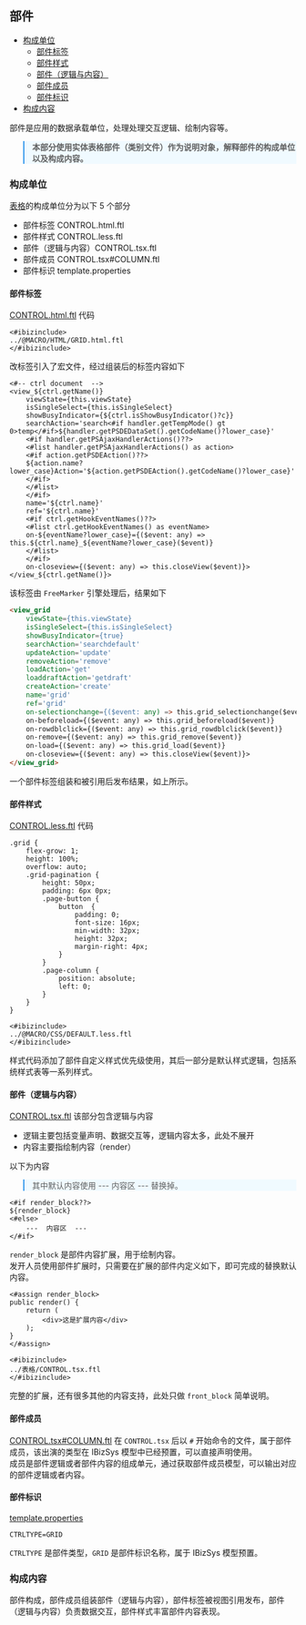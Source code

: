 ## 部件


* [构成单位](#构成单位)
    * [部件标签](#部件标签)
    * [部件样式](#部件样式)
    * [部件（逻辑与内容）](#部件（逻辑与内容）)
    * [部件成员](#部件成员)
    * [部件标识](#部件标识)
* [构成内容](#构成内容)


部件是应用的数据承载单位，处理处理交互逻辑、绘制内容等。<br>

<blockquote style="border-color: #2892ec;background-color: #f0faff;">
    <p>
        <strong>
        本部分使用实体表格部件（类别文件）作为说明对象，解释部件的构成单位以及构成内容。
        </strong>
    </p>
</blockquote>


### 构成单位

[表格](http://172.16.180.229/wangxiang1/VUE_R6_FTL/tree/master/@CONTROL/%E8%A1%A8%E6%A0%BC)的构成单位分为以下 5 个部分
- 部件标签 CONTROL.html.ftl 
- 部件样式 CONTROL.less.ftl 
- 部件（逻辑与内容）CONTROL.tsx.ftl 
- 部件成员 CONTROL.tsx#COLUMN.ftl 
- 部件标识 template.properties 


#### 部件标签

[CONTROL.html.ftl](http://172.16.180.229/wangxiang1/VUE_R6_FTL/blob/master/@CONTROL/%E8%A1%A8%E6%A0%BC/CONTROL.html.ftl) 代码

```freemarker
<#ibizinclude>
../@MACRO/HTML/GRID.html.ftl
</#ibizinclude>
```

改标签引入了宏文件，经过组装后的标签内容如下

```freemarker
<#-- ctrl document  -->
<view_${ctrl.getName()} 
    viewState={this.viewState} 
    isSingleSelect={this.isSingleSelect} 
    showBusyIndicator={${ctrl.isShowBusyIndicator()?c}} 
    searchAction='search<#if handler.getTempMode() gt 0>temp</#if>${handler.getPSDEDataSet().getCodeName()?lower_case}' 
    <#if handler.getPSAjaxHandlerActions()??>
    <#list handler.getPSAjaxHandlerActions() as action>
    <#if action.getPSDEAction()??>
    ${action.name?lower_case}Action='${action.getPSDEAction().getCodeName()?lower_case}' 
    </#if> 
    </#list>
    </#if>
    name='${ctrl.name}' 
    ref='${ctrl.name}' 
    <#if ctrl.getHookEventNames()??>
    <#list ctrl.getHookEventNames() as eventName>
    on-${eventName?lower_case}={($event: any) => this.${ctrl.name}_${eventName?lower_case}($event)} 
    </#list>
    </#if>
    on-closeview={($event: any) => this.closeView($event)}>
</view_${ctrl.getName()}>
```
该标签由 `FreeMarker` 引擎处理后，结果如下

```html
<view_grid 
    viewState={this.viewState} 
    isSingleSelect={this.isSingleSelect} 
    showBusyIndicator={true} 
    searchAction='searchdefault' 
    updateAction='update' 
    removeAction='remove' 
    loadAction='get' 
    loaddraftAction='getdraft' 
    createAction='create' 
    name='grid' 
    ref='grid' 
    on-selectionchange={($event: any) => this.grid_selectionchange($event)} 
    on-beforeload={($event: any) => this.grid_beforeload($event)} 
    on-rowdblclick={($event: any) => this.grid_rowdblclick($event)} 
    on-remove={($event: any) => this.grid_remove($event)} 
    on-load={($event: any) => this.grid_load($event)} 
    on-closeview={($event: any) => this.closeView($event)}>
</view_grid>
```

一个部件标签组装和被引用后发布结果，如上所示。


#### 部件样式

[CONTROL.less.ftl](http://172.16.180.229/wangxiang1/VUE_R6_FTL/blob/master/@CONTROL/%E8%A1%A8%E6%A0%BC/CONTROL.less.ftl) 代码

```freemarker
.grid {
    flex-grow: 1;
    height: 100%;
    overflow: auto;
    .grid-pagination {
        height: 50px;
        padding: 6px 0px;
        .page-button {
            button  {
                padding: 0;
                font-size: 16px;
                min-width: 32px;
                height: 32px;
                margin-right: 4px;
            }
        }
        .page-column {
            position: absolute;
            left: 0;
        }
    }
}

<#ibizinclude>
../@MACRO/CSS/DEFAULT.less.ftl
</#ibizinclude>
```

样式代码添加了部件自定义样式优先级使用，其后一部分是默认样式逻辑，包括系统样式表等一系列样式。


#### 部件（逻辑与内容）

[CONTROL.tsx.ftl](http://172.16.180.229/wangxiang1/VUE_R6_FTL/blob/master/@CONTROL/%E8%A1%A8%E6%A0%BC/CONTROL.tsx.ftl) 该部分包含逻辑与内容
- 逻辑主要包括变量声明、数据交互等，逻辑内容太多，此处不展开
- 内容主要指绘制内容（render）

以下为内容

<blockquote style="border-color: #2892ec;background-color: #f0faff;">
    <p>
        其中默认内容使用 ---  内容区  --- 替换掉。
    </p>
</blockquote>

```freemarker
<#if render_block??>
${render_block}
<#else>
    ---  内容区  ---
</#if>
```

`render_block` 是部件内容扩展，用于绘制内容。<br>
发开人员使用部件扩展时，只需要在扩展的部件内定义如下，即可完成的替换默认内容。

```freemarker
<#assign render_block>
public render() {
    return (
        <div>这是扩展内容</div>
    );
}
</#assign>

<#ibizinclude>
../表格/CONTROL.tsx.ftl
</#ibizinclude>

```

完整的扩展，还有很多其他的内容支持，此处只做 `front_block` 简单说明。

#### 部件成员

[CONTROL.tsx#COLUMN.ftl](http://172.16.180.229/wangxiang1/VUE_R6_FTL/blob/master/@CONTROL/%E8%A1%A8%E6%A0%BC/CONTROL.tsx%23COLUMN.ftl) 在 `CONTROL.tsx` 后以 `#` 开始命令的文件，属于部件成员，该出演的类型在 IBizSys 模型中已经预置，可以直接声明使用。<br>
成员是部件逻辑或者部件内容的组成单元，通过获取部件成员模型，可以输出对应的部件逻辑或者内容。



#### 部件标识

[template.properties](http://172.16.180.229/wangxiang1/VUE_R6_FTL/blob/master/@CONTROL/%E8%A1%A8%E6%A0%BC/template.properties)

```freemarker
CTRLTYPE=GRID
```
`CTRLTYPE` 是部件类型，`GRID` 是部件标识名称，属于 IBizSys 模型预置。


### 构成内容

部件构成，部件成员组装部件（逻辑与内容），部件标签被视图引用发布，部件（逻辑与内容）负责数据交互，部件样式丰富部件内容表现。